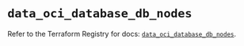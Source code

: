 # `data_oci_database_db_nodes`

Refer to the Terraform Registry for docs: [`data_oci_database_db_nodes`](https://registry.terraform.io/providers/hashicorp/oci/7.19.0/docs/data-sources/database_db_nodes).
